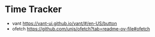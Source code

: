 # Time Tracker

- vant https://vant-ui.github.io/vant/#/en-US/button
- ofetch https://github.com/unjs/ofetch?tab=readme-ov-file#ofetch
